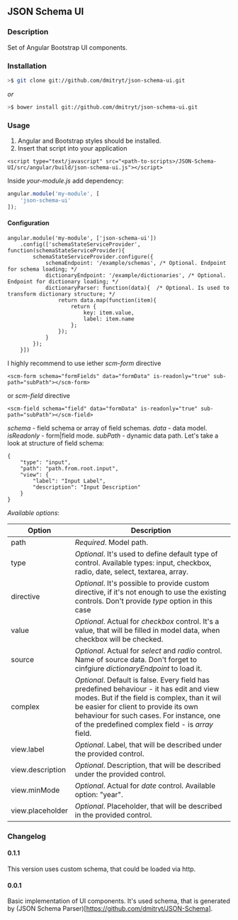 ## JSON Schema UI
### Description
Set of Angular Bootstrap UI components.

### Installation
```bash
>$ git clone git://github.com/dmitryt/json-schema-ui.git
```
*or*
```bash
>$ bower install git://github.com/dmitryt/json-schema-ui.git
```
### Usage
1. Angular and Bootstrap styles should be installed.
2. Insert that script into your application
```
<script type="text/javascript" src="<path-to-scripts>/JSON-Schema-UI/src/angular/build/json-schema-ui.js"></script>
```
Inside *your-module.js* add dependency:
```javascript
angular.module('my-module', [
    'json-schema-ui'
]);
```
#### Configuration
```
angular.module('my-module', ['json-schema-ui'])
    .config(['schemaStateServiceProvider', function(schemaStateServiceProvider){
        schemaStateServiceProvider.configure({
            schemaEndpoint: '/example/schemas', /* Optional. Endpoint for schema loading; */
            dictionaryEndpoint: '/example/dictionaries', /* Optional. Endpoint for dictionary loading; */
            dictionaryParser: function(data){  /* Optional. Is used to transform dictionary structure; */
                return data.map(function(item){
                    return {
                        key: item.value,
                        label: item.name
                    };
                });
            }
        });
    }])
```
I highly recommend to use iether *scm-form* directive
```
<scm-form schema="formFields" data="formData" is-readonly="true" sub-path="subPath"></scm-form>
```
or *scm-field* directive
```
<scm-field schema="field" data="formData" is-readonly="true" sub-path="subPath"></scm-field>
```
*schema* - field schema or array of field schemas.
*data* - data model.
*isReadonly* - form|field mode.
*subPath* - dynamic data path.
Let's take a look at structure of field schema:
```
{
    "type": "input",
    "path": "path.from.root.input",
    "view": {
        "label": "Input Label",
        "description": "Input Description"
    }
}
```
*Available options*:

| Option        | Description   |
| ------------- | ------------- |
| path          | *Required*. Model path.|
| type          | *Optional*. It's used to define default type of control. Available types: input, checkbox, radio, date, select, textarea, array.  |
| directive     | *Optional*. It's possible to provide custom directive, if it's not enough to use the existing controls. Don't provide *type* option in this case|
| value         | *Optional*. Actual for *checkbox* control. It's a value, that will be filled in model data, when checkbox will be checked. |
| source         | *Optional*. Actual for *select* and *radio* control. Name of source data. Don't forget to cinfgiure *dictionaryEndpoint* to load it. |
| complex        | *Optional*. Default is false. Every field has predefined behaviour - it has edit and view modes. But if the field is complex, than it wil be easier for client to provide its own behaviour for such cases. For instance, one of the predefined complex field - is *array* field. |
| view.label    | *Optional*. Label, that will be described under the provided control.|
| view.description    | *Optional*. Description, that will be described under the provided control.|
| view.minMode  | *Optional*. Actual for *date* control. Available option: "year".
| view.placeholder    | *Optional*. Placeholder, that will be described in the provided control.|

### Changelog
#### 0.1.1
This version uses custom schema, that could be loaded via http.
#### 0.0.1
Basic implementation of UI components. It's used schema, that is generated by (JSON Schema Parser)[https://github.com/dmitryt/JSON-Schema].
